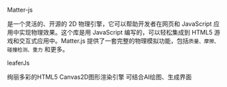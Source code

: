 Matter-js

是一个灵活的、开源的 2D 物理引擎，它可以帮助开发者在网页和 JavaScript 应用中实现物理效果。这个库是用 JavaScript 编写的，可以轻松集成到 HTML5 游戏和交互式应用中。Matter.js 提供了一套完整的物理模拟功能，包括`质量、摩擦、碰撞检测、重力` 和更多。


leaferJs

绚丽多彩的HTML5 Canvas2D图形渲染引擎
可结合AI绘图、生成界面 
